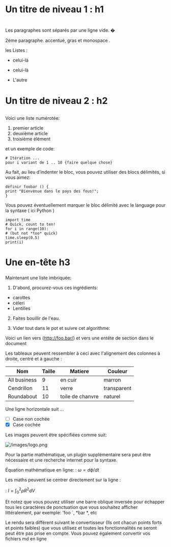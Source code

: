 # Un titre de niveau 1 : h1 <h1> 

Les paragraphes sont séparés par une ligne vide. �

2ème paragraphe. accentué, gras et monospace .

les Listes :

* celui-là

* celui-là

* L'autre

# Un titre de niveau 2 : h2 <h2> 

Voici une liste numérotée:

1. premier article 
2. deuxième article  
3. troisième élément

et un exemple de code:

    # Itération ...
    pour i variant de 1 .. 10 {faire quelque chose}

Au fait, au lieu d'indenter le bloc, vous pouvez utiliser des blocs délimités, si vous aimez:

    définir foobar () {
    print "Bienvenue dans le pays des fous!";
    }

Vous pouvez éventuellement marquer le
bloc délimité avec le language pour la syntaxe ( ici Python )

    import time
    # Quick, count to ten!
    for i in range(10):
    # (but not *too* quick)
    time.sleep(0.5)
    print(i)

# Une en-tête h3 <h3>

Maintenant une liste imbriquée:

1. D'abord, procurez-vous ces ingrédients:
  * carottes
  * céleri
  * Lentilles
2. Faites bouillir de l'eau.

3. Vider tout dans le pot et suivre cet algorithme:

Voici un lien vers <un site Web>(http://foo.bar/) et vers une entête de section dans le document

Les tableaux peuvent ressembler à ceci avec l'alignement des colonnes à droite, centré et à gauche :


Nom          | Taille       | Matiere   | Couleur |
------------ | -------------|-----------|---------|
All business | 9            | en cuir   | marron  |
Cendrillon   | 11           | verre     | transparent |
Roundabout   | 10           | toile de chanvre | naturel |


Une ligne horizontale suit ...

- [ ] Case non cochée
- [x] Case cochée

Les images peuvent être spécifiées comme suit:

![/images/logo.png](https://moodle1.u-bordeaux.fr/pluginfile.php/531713/mod_label/intro/s_Hcm.jpg)

Pour la partie mathématique, un plugin supplémentaire sera peut être nécessaire et une recherche
internet pour la syntaxe.

Équation mathématique en ligne: : $\omega = d \phi / dt$

Les maths peuvent se centrer directement sur la ligne :

: $I = \int_0^2 \rho R ^ {2} dV$

Et notez que vous pouvez utiliser une barre oblique inversée pour échapper tous les caractères de
ponctuation que vous souhaitez afficher littéralement, par exemple: 'foo `, *bar *, etc

Le rendu sera différent suivant le convertisseur (Ils ont chacun points forts et points faibles) que vous
utilisez et toutes les fonctionnalités ne seront peut être pas prise en compte. Vous pouvez également
convertir vos fichiers md en ligne